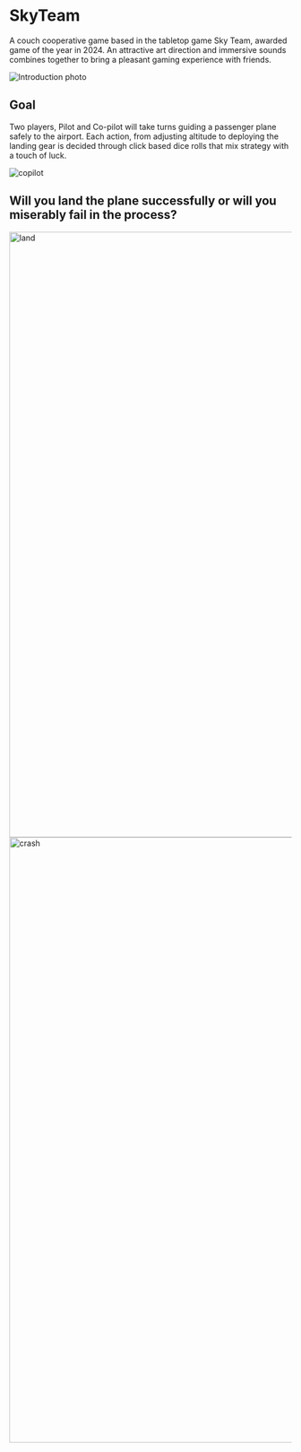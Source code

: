 # SkyTeam
A couch cooperative game based in the tabletop game Sky Team, awarded game of the year in 2024. An attractive art direction and immersive sounds combines together to bring a pleasant gaming experience with friends.

![Introduction photo](https://github.com/user-attachments/assets/dda18a76-ab58-40a2-b2cf-d5430647ac32)

## Goal
Two players, Pilot and Co-pilot will take turns guiding a passenger plane safely to the airport. Each action, from adjusting altitude to deploying the landing gear is decided through click based dice rolls that mix strategy with a touch of luck.

![copilot](https://github.com/user-attachments/assets/b2ade3dd-0f47-4852-ae7b-81385d4ff4c1)

## Will you land the plane successfully or will you miserably fail in the process?

<img width="1920" height="1080" alt="land" src="https://github.com/user-attachments/assets/64393a5f-3ecc-4b00-bfea-0f8eaa2fb19c" />

<img width="1920" height="1080" alt="crash" src="https://github.com/user-attachments/assets/e2592c4a-5223-4934-baca-6798777e65ba" />
